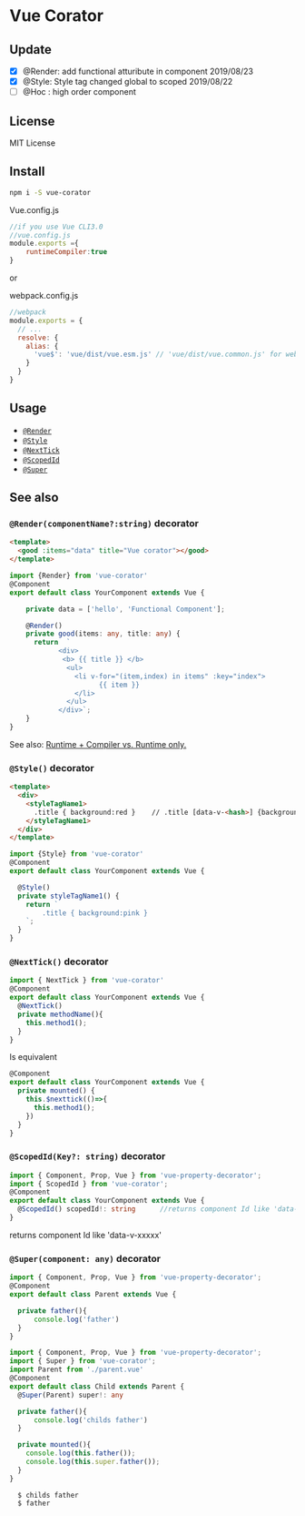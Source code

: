 # Vue Corator


## Update
- [x] @Render: add functional atturibute in component  2019/08/23
- [x] @Style: Style tag changed global to scoped  2019/08/22
- [ ]  @Hoc : high order component 

## License

MIT License

## Install

```bash
npm i -S vue-corator
```

Vue.config.js
```js
//if you use Vue CLI3.0
//vue.config.js
module.exports ={
    runtimeCompiler:true
}
```
or

webpack.config.js
``` js
//webpack
module.exports = {
  // ...
  resolve: {
    alias: {
      'vue$': 'vue/dist/vue.esm.js' // 'vue/dist/vue.common.js' for webpack 1
    }
  }
}
```

## Usage

- [`@Render`](#Render)
- [`@Style`](#Style)   
- [`@NextTick`](#NextTick)
- [`@ScopedId`](#ScopedId)
- [`@Super`](#Super)

## See also

### <a id="Render"></a> `@Render(componentName?:string)` decorator


```html
<template>
  <good :items="data" title="Vue corator"></good>
</template>
```

```ts
import {Render} from 'vue-corator'
@Component
export default class YourComponent extends Vue {

    private data = ['hello', 'Functional Component'];

    @Render()
    private good(items: any, title: any) {
      return  `
            <div>
             <b> {{ title }} </b>
              <ul>
                <li v-for="(item,index) in items" :key="index">
                      {{ item }}
                </li>
              </ul>
            </div>`;
    }
}
``` 

See also: [Runtime + Compiler vs. Runtime only.](https://vuejs.org/v2/guide/installation.html#Runtime-Compiler-vs-Runtime-only)


### <a id="Style"></a> `@Style()` decorator

```html
<template>
  <div>
    <styleTagName1>
      .title { background:red }    // .title [data-v-<hash>] {background:red}
    </styleTagName1>   
  </div>
</template>
```

```ts
import {Style} from 'vue-corator'
@Component
export default class YourComponent extends Vue {

  @Style()
  private styleTagName1() {
    return `
        .title { background:pink }
    `;
  }
}
```

### <a id="NextTick"></a> `@NextTick()` decorator

```ts
import { NextTick } from 'vue-corator'
@Component
export default class YourComponent extends Vue {
  @NextTick()
  private methodName(){
    this.method1();
  }
}
```
Is equivalent

```ts
@Component
export default class YourComponent extends Vue {
  private mounted() {
    this.$nexttick(()=>{
      this.method1();
    })
  }
}
```

### <a id="ScopedId"></a> `@ScopedId(Key?: string)` decorator

```ts
import { Component, Prop, Vue } from 'vue-property-decorator';
import { ScopedId } from 'vue-corator';
@Component
export default class YourComponent extends Vue {
  @ScopedId() scopedId!: string      //returns component Id like 'data-v-xxxxx'
}
```
returns component Id like 'data-v-xxxxx'



### <a id="Super"></a> `@Super(component: any)` decorator

```ts
import { Component, Prop, Vue } from 'vue-property-decorator';
@Component
export default class Parent extends Vue {

  private father(){
      console.log('father')
  }
}
```

```ts
import { Component, Prop, Vue } from 'vue-property-decorator';
import { Super } from 'vue-corator';
import Parent from './parent.vue'
@Component
export default class Child extends Parent {
  @Super(Parent) super!: any  

  private father(){
      console.log('childs father')
  }

  private mounted(){
    console.log(this.father());
    console.log(this.super.father());
  }
}
```
```log
  $ childs father
  $ father
```